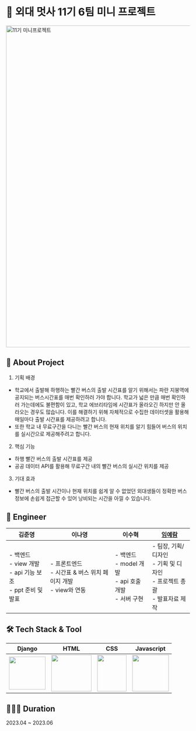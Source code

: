 # 🦁 외대 멋사 11기 6팀 미니 프로젝트
<img width="879" alt="11기 미니프로젝트" src="https://github.com/hufslion11th/6team_mini_project/assets/77733145/83664e7c-588d-46c4-a729-3041f8d71f74">

## 🎈 About Project

1. 기획 배경

- 학교에서 출발해 하행하는 빨간 버스의 출발 시간표를 알기 위해서는 파란 지붕역에 공지되는 버스시간표를 매번 확인하러 가야 합니다. 학교가 넓은 만큼 매번 확인하러 가는데에도 불편함이 있고, 학교 에브리타임에 시간표가 올라오긴 하지만 안 올라오는 경우도 많습니다. 이를 해결하기 위해 자체적으로 수집한 데이터셋을 활용해 매일마다 출발 시간표를 제공하려고 합니다.
- 또한 학교 내 무료구간을 다니는 빨간 버스의 현재 위치를 알기 힘들어 버스의 위치를 실시간으로 제공해주려고 합니다.

2. 핵심 기능

- 하행 빨간 버스의 출발 시간표를 제공
- 공공 데이터 API를 활용해 무료구간 내의 빨간 버스의 실시간 위치를 제공

3. 기대 효과

- 빨간 버스의 출발 시간이나 현재 위치를 쉽게 알 수 없었던 외대생들이 정확한 버스 정보에 손쉽게 접근할 수 있어 낭비되는 시간을 아낄 수 있습니다.

## 🎁 Engineer

| 김준영   | 이나영 | 이수혁 | [임예람](https://github.com/yeram-lim)                                          |
| --- | --- | --- | --- |
| - 백엔드</br>- view 개발</br>- api 기능 보조</br>- ppt 준비 및 발표 | - 프론트엔드</br>- 시간표 & 버스 위치 페이지 개발</br>- view와 연동 |- 백엔드</br>- model 개발</br>- api 호출 개발</br>- 서버 구현 | - 팀장, 기획/디자인</br>- 기획 및 디자인</br>- 프로젝트 총괄</br>- 발표자료 제작

## 🛠️ Tech Stack & Tool

| Django | HTML | CSS | Javascript |
| -------- | ------- | ---------- |---------- |
|  <img src="https://github.com/hufslion11th/6team_mini_project/assets/77733145/896ded10-0792-4102-a213-823395fe0eb4"  width="100" height="90"/>   |<img src="https://github.com/hufslion11th/6team_mini_project/assets/77733145/4470df7f-97de-42ab-8e24-6a09a1c346c5"  width="110" height="100"/>   |<img src="https://github.com/hufslion11th/6team_mini_project/assets/77733145/a0607d19-c322-4e0f-bc3f-9ef63c11ae3c"  width="80" height="100"/>   |<img src="https://github.com/hufslion11th/6team_mini_project/assets/77733145/fa955767-641a-4474-877b-8ca3d3a0a40a"  width="100" height="100"/>  |


## 👩🏻‍💻 Duration

2023.04 ~ 2023.06

